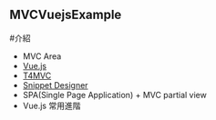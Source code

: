 ## MVCVuejsExample
#介紹
- MVC Area
- [Vue.js](https://vuejs.org/)
- [T4MVC](https://github.com/T4MVC/T4MVC)
- [Snippet Designer](https://goo.gl/QNdQ5G)
- SPA(Single Page Application) + MVC partial view
- Vue.js 常用進階
